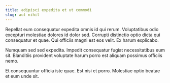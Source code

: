 ```yaml
---
title: adipisci expedita et ut commodi
slug: aut nihil
---
```


Repellat eum consequatur expedita omnis id qui rerum. Voluptatibus odio excepturi molestiae dolores id dolor sed. Corrupti distinctio optio dicta qui consequatur et quae. Qui officiis magni est eos velit. Ex harum explicabo.

Numquam sed sed expedita. Impedit consequatur fugiat necessitatibus eum sit. Blanditiis provident voluptate harum porro est aliquam possimus officiis nemo.

Et consequuntur officia iste quae. Est nisi et porro. Molestiae optio beatae et eum unde sit.
